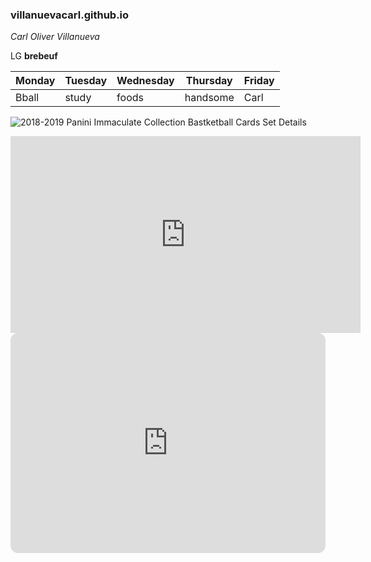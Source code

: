 ### villanuevacarl.github.io
 *Carl Oliver Villanueva*

 LG **brebeuf**
 
| Monday  | Tuesday | Wednesday  | Thursday  | Friday |
| ------  | ------- | ---------- | --------  | ------ |
| Bball  | study |  foods | handsome | Carl |

![2018-2019 Panini Immaculate Collection Bastketball Cards Set Details](https://i.pinimg.com/564x/67/a8/a9/67a8a9a88cf11fa24d372fa56bd5c631.jpg)

<iframe width="560" height="315" src="https://www.youtube.com/embed/FekB867_Ark" title="YouTube video player" frameborder="0" allow="accelerometer; autoplay; clipboard-write; encrypted-media; gyroscope; picture-in-picture; web-share" allowfullscreen></iframe>
<iframe style="border-radius:12px" src="https://open.spotify.com/embed/playlist/0frWlxqWNhNgx6nfkcPTfi?utm_source=generator" width="100%" height="352" frameBorder="0" allowfullscreen="" allow="autoplay; clipboard-write; encrypted-media; fullscreen; picture-in-picture" loading="lazy"></iframe>
